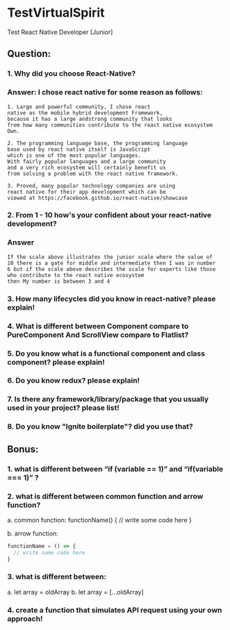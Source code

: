# TestVirtualSpirit
Test React Native Developer [Junior]

## Question:
### 1. Why did you choose React-Native?

### Answer: I chose react native for some reason as follows:
    1. Large and powerful community, I chose react 
    native as the mobile hybrid development Framework, 
    because it has a large andstrong community that looks
    from how many communities contribute to the react native ecosystem Own.

    2. The programming language base, the programming language 
    base used by react native itself is JavaScript
    which is one of the most popular languages. 
    With fairly popular languages and a large community 
    and a very rich ecosystem will certainly benefit us 
    from solving a problem with the react native framework. 

    3. Proved, many popular technology companies are using 
    react native for their app development which can be 
    viewed at https://facebook.github.io/react-native/showcase

    
### 2. From 1 - 10 how's your confident about your react-native development?
### Answer
    If the scale above illustrates the junior scale where the value of
    10 there is a gate for middle and intermediate then I was in number 
    6 but if the scale above describes the scale for experts like those 
    who contribute to the react native ecosystem
    then My number is between 3 and 4

### 3. How many lifecycles did you know in react-native? please explain!
### 4. What is different between Component compare to PureComponent And ScrollView compare to Flatlist?
### 5. Do you know what is a functional component and class component? please explain!
### 6. Do you know redux? please explain!
### 7. Is there any framework/library/package that you usually used in your project? please list!
### 8. Do you know "Ignite boilerplate"? did you use that?


## Bonus:
### 1. what is different between “if (variable == 1)” and “if(variable === 1)” ?
### 2. what is different between common function  and arrow function?
  a. common function:
  functionName() {
    // write some code here
  }

  b. arrow function:
  ```javascript
  functionName = () => {
    // write some code here
  }
  ```
### 3. what is different between:
  a. let array = oldArray
  b. let array = […oldArray]
### 4. create a function that simulates API request using your own approach! 
